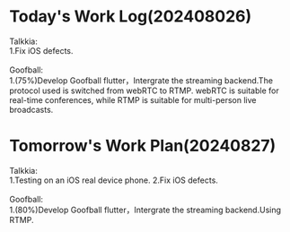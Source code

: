 # Today's Work Log(202408026)
Talkkia:\
1.Fix iOS defects.\
<br/>
Goofball:\
1.(75%)Develop Goofball flutter，Intergrate the streaming backend.The protocol used is switched from webRTC to RTMP. webRTC is suitable for real-time conferences, while RTMP is suitable for multi-person live broadcasts.
# Tomorrow's Work Plan(20240827)
Talkkia:\
1.Testing on an iOS real device phone.
2.Fix iOS defects.\
<br/>
Goofball:\
1.(80%)Develop Goofball flutter，Intergrate the streaming backend.Using RTMP.
